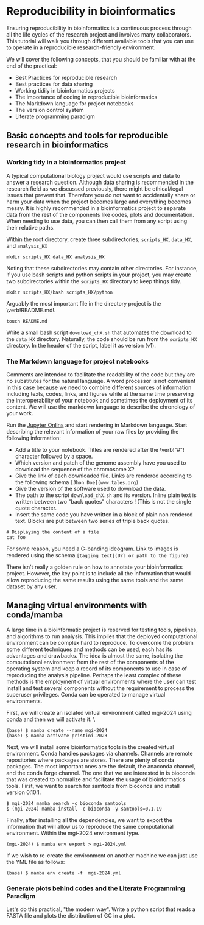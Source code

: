 # Reproducibility in bioinformatics

Ensuring reproducibility in bioinformatics is a continuous process through all the life cycles of the research project and involves many collaborators. This tutorial will walk you through different available tools that you can use to operate in a reproducible research-friendly environment.

We will cover the following concepts, that you should be familiar with at the end of the practical: 
* Best Practices for reproducible research
* Best practices for data sharing
* Working tidily in bioinformatics projects
* The importance of coding in reproducible bioinformatics
* The Markdown language for project notebooks
* The version control system
* Literate programming paradigm

## Basic concepts and tools for reproducible research in bioinformatics
### Working tidy in a bioinformatics project
A typical computational biology project would use scripts and data to answer a research question. Although data sharing is recommended in the research field as we discussed previously, there might be ethical/legal issues that prevent that. Therefore you do not want to accidentally share or harm your data when the project becomes large and everything becomes messy. 
It is highly recommended in a bioinformatics project to separate data from the rest of the components like codes, plots and documentation. When needing to use data, you can then call them from any script using their relative paths.

Within the root directory, create three subdirectories,  `scripts_HX`, `data_HX`, and `analysis_HX`

```{sh}
mkdir scripts_HX data_HX analysis_HX 
```

Noting that these subdirectories may contain other directories. For instance, if you use bash scripts and python scripts in your project, you may create two subdirectories within the `scripts_HX` directory to keep things tidy.  

```
mkdir scripts_HX/bash scripts_HX/python
```

Arguably the most important file in the directory project is the \verb!README.md!. 

```
touch README.md 
```

Write a small bash script `download_chX.sh` that automates the download to the `data_HX` directory. Naturally, the code should be run from the `scripts_HX` directory. In the header of the script, label it as version (v1).

### The Markdown language for project notebooks
Comments are intended to facilitate the readability of the code but they are no substitutes for the natural language. A word processor is not convenient in this case because we need to combine different sources of information including texts, codes, links, and figures while at the same time preserving the interoperability of your notebook and sometimes the deployment of its content. 
We will use the markdown language to describe the chronology of your work.

Run the [Jupyter Onlins](https://jupyter.org/try) and start rendering in Markdown language. Start describing the relevant information of your raw files by providing the following information:


* Add a title to your notebook. Titles are rendered after the \verb!"#"! character followed by a space.
* Which version and patch of the genome assembly have you used to download the sequence of the chromosome X?
* Give the link of each downloaded file. Links are rendered according to the following schema `[Jhon Doe](www.tales.org)`
* Give the version of the software used to download the data.
* The path to the script `download_chX.sh` and its version. Inline plain text is written between two "back quotes" characters ! (This is not the single quote character.
* Insert the same code you have written in a block of plain non rendered text. Blocks are put between two series of triple back quotes. 

```
# Displaying the content of a file 
cat foo
```
 
For some reason, you need a G-banding ideogram. Link to images is rendered using the schema `[tagging text](Url or path to the figure) `

There isn't really a golden rule on how to annotate your bioinformatics project. However, the key point is to include all the information that would allow reproducing the same results using the same tools and the same dataset by any user.

## Managing virtual environments with conda/mamba
A large time in a bioinformatic project is reserved for testing tools, pipelines, and algorithms to run analysis. This implies that the deployed computational environment can be complex hard to reproduce. To overcome the problem some different techniques and methods can be used, each has its advantages and drawbacks. The idea is almost the same, isolating the computational environment from the rest of the components of the operating system and keep a record of its components to use in case of reproducing the analysis pipeline.  Perhaps the least complex of these methods is the employment of virtual environments where the user can test install and test several components without the requirement to process the superuser privileges. Conda can be operated to manage virtual environments.


First, we will create an isolated virtual environment called mgi-2024 using conda and then we will activate it. \\

```
(base) $ mamba create --name mgi-2024
(base) $ mamba activate pristini-2023
```

Next, we will install some bioinformatics tools in the created virtual environment. Conda handles packages via channels. Channels are remote repositories where packages are stores. There are plenty of conda packages. The most important ones are the default, the anaconda channel, and the conda forge channel. The one that we are interested in is bioconda that was created to normalize and facilitate the usage of bioinformatics tools. First, we want to search for samtools from bioconda and install version 0.10.1.  

```
$ mgi-2024 mamba search -c bioconda samtools
$ (mgi-2024) mamba install -c bioconda -y samtools=0.1.19
```

Finally, after installing all the dependencies, we want to export the information that will allow us to reproduce the same computational environment. Within the mgi-2024 environment type.

```
(mgi-2024) $ mamba env export > mgi-2024.yml
```

If we wish to re-create the environment on another machine we can just use the YML file as follows: 

```
(base) $ mamba env create -f  mgi-2024.yml 
```

### Generate plots behind codes and the Literate Programming Paradigm

Let's do this practical, "the modern way". 
Write a python script that reads a FASTA file and plots the distribution of GC in a plot. 


